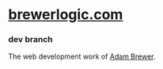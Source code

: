 # [brewerlogic.com](http://brewerlogic.com)

### dev branch


The web development work of [Adam Brewer](http://adamcbrewer.com).
